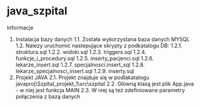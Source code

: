 # java_szpital


Informacje 

1. Instalacja bazy danych 
1.1. Została wykorzystana baza danych MYSQL
1.2. Nalezy uruchomić nastepujące skrypty z podkatalogu DB:
1.2.1. struktura.sql
1.2.2. widoki.sql
1.2.3. triggers.sql
1.2.4. funkcje_i_procedury.sql
1.2.5. inserty_pacjenci.sql
1.2.6. lekarze_insert.sql
1.2.7. specjalnosci.insert_sql
1.2.8. lekarze_specjalnosci_insert.sql
1.2.9. inserty.sql
2. Projekt JAVA
2.1. Projekt znajduje się w podlakatalogu javaproj\Szpital_projekt_1\src\szpital
2.2. Główną klasą jest plik App.java - w niej jest funkcja MAIN
2.3. W niej są też zdefiniowane parametry połączenia z bazą danych 
